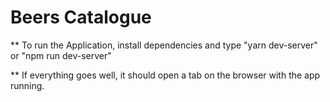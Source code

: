 # Beers Catalogue

\*\* To run the Application, install dependencies and type "yarn dev-server" or "npm run dev-server"

\*\* If everything goes well, it should open a tab on the browser with the app running.
